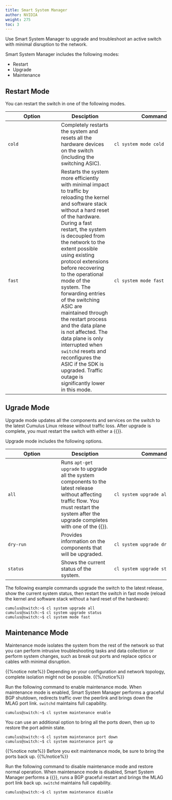 ```yaml
---
title: Smart System Manager
author: NVIDIA
weight: 275
toc: 3
---
```

Use Smart System Manager to upgrade and troubleshoot an active switch with minimal disruption to the network.

Smart System Manager includes the following modes:
- Restart
- Upgrade
- Maintenance

## Restart Mode

You can restart the switch in one of the following modes.

| <div style="width:150px">Option | <div style="width:150px">Desciption | <div style="width:250px">Command |
|-------------- | ---------- | ------- |
| `cold` | Completely restarts the system and resets all the hardware devices on the switch (including the switching ASIC). | `cl system mode cold` |
| `fast` | Restarts the system more efficiently with minimal impact to traffic by reloading the kernel and software stack without a hard reset of the hardware. During a fast restart, the system is decoupled from the network to the extent possible using existing protocol extensions before recovering to the operational mode of the system. The forwarding entries of the switching ASIC are maintained through the restart process and the data plane is not affected. The data plane is only interrupted when `switchd` resets and reconfigures the ASIC if the SDK is upgraded. Traffic outage is significantly lower in this mode. | `cl system mode fast` |

## Ugrade Mode

Upgrade mode updates all the components and services on the switch to the latest Cumulus Linux release without traffic loss. After upgrade is complete, you must restart the switch with either a {{<link url="#restart-mode" text="cold or fast restart">}}.

Upgrade mode includes the following options.

| <div style="width:150px">Option | <div style="width:150px">Desciption | <div style="width:250px">Command |
|-------------- | ---------- | ------- |
| `all` | Runs `apt-get upgrade` to upgrade all the system components to the latest release without affecting traffic flow. You must restart the system after the upgrade completes with one of the {{<link url="#restart-mode" text="restart modes">}}.  | `cl system upgrade all` |
| `dry-run` | Provides information on the components that will be upgraded. | `cl system upgrade dry-run` |
| `status` | Shows the current status of the system. | `cl system upgrade status` |

The following example commands upgrade the switch to the latest release, show the current system status, then restart the switch in fast mode (reload the kernel and software stack without a hard reset of the hardware):

```
cumulus@switch:~$ cl system upgrade all
cumulus@switch:~$ cl system upgrade status
cumulus@switch:~$ cl system mode fast
```

## Maintenance Mode

Maintenance mode isolates the system from the rest of the network so that you can perform intrusive troubleshooting tasks and data collection or perform system changes, such as break out ports and replace optics or cables with minimal disruption.

{{%notice note%}}
Depending on your configuration and network topology, complete isolation might not be possible.
{{%/notice%}}

Run the following command to enable maintenance mode. When maintenance mode is enabled, Smart System Manager performs a graceful BGP shutdown, redirects traffic over the peerlink and brings down the MLAG port link. `switchd` maintains full capability.

```
cumulus@switch:~$ cl system maintenance enable
```

You can use an additional option to bring all the ports down, then up to restore the port admin state.

```
cumulus@switch:~$ cl system maintenance port down
cumulus@switch:~$ cl system maintenance port up
```

{{%notice note%}}
Before you exit maintenance mode, be sure to bring the ports back up.
{{%/notice%}}

Run the following command to disable maintenance mode and restore normal operation. When maintenance mode is disabled, Smart System Manager performs a {{<link url="#restart-mode" text="fast restart">}}, runs a BGP graceful restart and brings the MLAG port link back up. `switchd` maintains full capability.

```
cumulus@switch:~$ cl system maintenance disable
```
